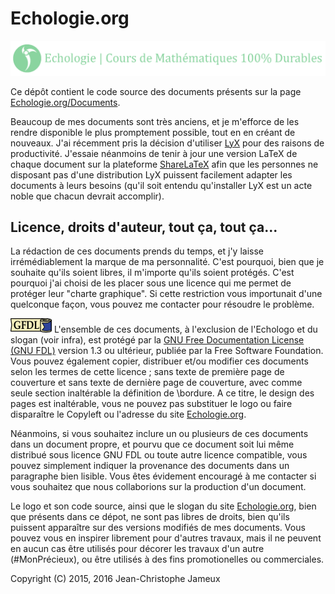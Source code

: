 # Echologie.org

![Slogan](https://github.com/Echologie/Echologie.org/raw/master/Media/Slogan.gif)

Ce dépôt contient le code source des documents présents sur la page [Echologie.org/Documents](http://Echologie.org/Documents).

Beaucoup de mes documents sont très anciens, et je m'efforce de les rendre disponible le plus promptement possible, tout en en créant de nouveaux. J'ai récemment pris la décision d'utiliser [LyX](www.lyx.org) pour des raisons de productivité. J'essaie néanmoins de tenir à jour une version LaTeX de chaque document sur la plateforme [ShareLaTeX](https://fr.sharelatex.com) afin que les personnes ne disposant pas d'une distribution LyX puissent facilement adapter les documents à leurs besoins (qu'il soit entendu qu'installer LyX est un acte noble que chacun devrait accomplir).

## Licence, droits d'auteur, tout ça, tout ça...

La rédaction de ces documents prends du temps, et j'y laisse irrémédiablement la marque de ma personnalité. C'est pourquoi, bien que je souhaite qu'ils soient libres, il m'importe qu'ils soient protégés. C'est pourquoi j'ai choisi de les placer sous une licence qui me permet de protéger leur "charte graphique". Si cette restriction vous importunait d'une quelconque façon, vous pouvez me contacter pour résoudre le problème.

![Logo GFDL](https://github.com/Echologie/Echologie.org/raw/master/Media/gfdl-logo-tiny.png) L'ensemble de ces documents, à l'exclusion de l'Echologo et du slogan (voir infra), est protégé par la [GNU Free Documentation License (GNU FDL)](http://www.gnu.org/licenses/fdl.html) version 1.3 ou ultérieur, publiée par la Free Software Foundation. Vous pouvez également copier, distribuer et/ou modifier ces documents selon les termes de cette licence ; sans texte de première page de couverture et sans texte de dernière page de couverture, avec comme seule section inaltérable la définition de \bordure. A ce titre, le design des pages est inaltérable, vous ne pouvez pas substituer le logo ou faire disparaître le Copyleft ou l'adresse du site [Echologie.org](http://Echologie.org).

Néanmoins, si vous souhaitez inclure un ou plusieurs de ces documents dans un document propre, et pourvu que ce document soit lui même distribué sous licence GNU FDL ou toute autre licence compatible, vous pouvez simplement indiquer la provenance des documents dans un paragraphe bien lisible. Vous êtes évidement encouragé à me contacter si vous souhaitez que nous collaborions sur la production d'un document.

Le logo et son code source, ainsi que le slogan du site [Echologie.org](http://Echologie.org), bien que présents dans ce dépot, ne sont pas libres de droits, bien qu'ils puissent apparaître sur des versions modifiés de mes documents. Vous pouvez vous en inspirer librement pour d'autres travaux, mais il ne peuvent en aucun cas être utilisés pour décorer les travaux d'un autre (#MonPrécieux), ou être utilisés à des fins promotionelles ou commerciales.

Copyright (C) 2015, 2016
Jean-Christophe Jameux
